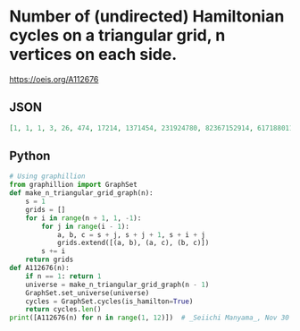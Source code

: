 # Number of \(undirected\) Hamiltonian cycles on a triangular grid, n vertices on each side\.
https://oeis.org/A112676
## JSON
```JSON
[1, 1, 1, 3, 26, 474, 17214, 1371454, 231924780, 82367152914, 61718801166402, 97482824713311442, 323896536556067453466, 2262929852279448821099932, 33231590982432936619392054662, 1025257090790362187626154669771934, 66429726878393651076826663971376589034]
```
## Python
```Python
# Using graphillion
from graphillion import GraphSet
def make_n_triangular_grid_graph(n):
    s = 1
    grids = []
    for i in range(n + 1, 1, -1):
        for j in range(i - 1):
            a, b, c = s + j, s + j + 1, s + i + j
            grids.extend([(a, b), (a, c), (b, c)])
        s += i
    return grids
def A112676(n):
    if n == 1: return 1
    universe = make_n_triangular_grid_graph(n - 1)
    GraphSet.set_universe(universe)
    cycles = GraphSet.cycles(is_hamilton=True)
    return cycles.len()
print([A112676(n) for n in range(1, 12)])  # _Seiichi Manyama_, Nov 30 2020
```
